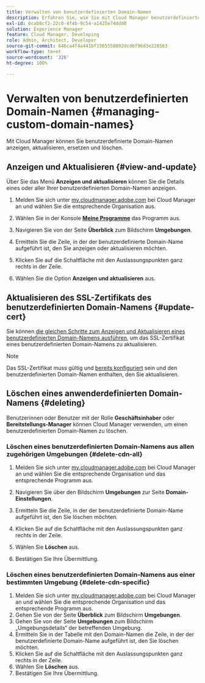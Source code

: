 ```yaml
---
title: Verwalten von benutzerdefinierten Domain-Namen
description: Erfahren Sie, wie Sie mit Cloud Manager benutzerdefinierte Domain-Namen anzeigen, aktualisieren, ersetzen und löschen können.
exl-id: 6cab8cf2-22c0-4f4b-9c54-a1425e74ddd0
solution: Experience Manager
feature: Cloud Manager, Developing
role: Admin, Architect, Developer
source-git-commit: 646ca4f4a441bf1565558002dcd6f96d3e228563
workflow-type: tm+mt
source-wordcount: '326'
ht-degree: 100%

---
```


# Verwalten von benutzerdefinierten Domain-Namen {#managing-custom-domain-names}

Mit Cloud Manager können Sie benutzerdefinierte Domain-Namen anzeigen, aktualisieren, ersetzen und löschen.

## Anzeigen und Aktualisieren {#view-and-update}

Über Sie das Menü **Anzeigen und aktualisieren** können Sie die Details eines oder aller Ihrer benutzerdefinierten Domain-Namen anzeigen.

1. Melden Sie sich unter [my.cloudmanager.adobe.com](https://my.cloudmanager.adobe.com/) bei Cloud Manager an und wählen Sie die entsprechende Organisation aus.

1. Wählen Sie in der Konsole **[Meine Programme](/help/implementing/cloud-manager/navigation.md#my-programs)** das Programm aus.

1. Navigieren Sie von der Seite **Überblick** zum Bildschirm **Umgebungen**.

1. Ermitteln Sie die Zeile, in der der benutzerdefinierte Domain-Name aufgeführt ist, den Sie anzeigen oder aktualisieren möchten.

1. Klicken Sie auf die Schaltfläche mit den Auslassungspunkten ganz rechts in der Zeile.

1. Wählen Sie die Option **Anzeigen und aktualisieren** aus.

## Aktualisieren des SSL-Zertifikats des benutzerdefinierten Domain-Namens {#update-cert}

Sie können [die gleichen Schritte zum Anzeigen und Aktualisieren eines benutzerdefinierten Domain-Namens ausführen](#view-and-update), um das SSL-Zertifikat eines benutzerdefinierten Domain-Namens zu aktualisieren.

>[!NOTE]
>
>Das SSL-Zertifikat muss gültig und [bereits konfiguriert](/help/implementing/cloud-manager/managing-ssl-certifications/introduction.md) sein und den benutzerdefinierten Domain-Namen enthalten, den Sie aktualisieren.

## Löschen eines anwenderdefinierten Domain-Namens {#deleting}

Benutzerinnen oder Benutzer mit der Rolle **Geschäftsinhaber** oder **Bereitstellungs-Manager** können Cloud Manager verwenden, um einen benutzerdefinierten Domain-Namen zu löschen.

### Löschen eines benutzerdefinierten Domain-Namens aus allen zugehörigen Umgebungen {#delete-cdn-all}

1. Melden Sie sich unter [my.cloudmanager.adobe.com](https://my.cloudmanager.adobe.com/) bei Cloud Manager an und wählen Sie die entsprechende Organisation und das entsprechende Programm aus.

1. Navigieren Sie über den Bildschirm **Umgebungen** zur Seite **Domain-Einstellungen**.

1. Ermitteln Sie die Zeile, in der der benutzerdefinierte Domain-Name aufgeführt ist, den Sie löschen möchten.

1. Klicken Sie auf die Schaltfläche mit den Auslassungspunkten ganz rechts in der Zeile.

1. Wählen Sie **Löschen** aus.

1. Bestätigen Sie Ihre Übermittlung.

### Löschen eines benutzerdefinierten Domain-Namens aus einer bestimmten Umgebung {#delete-cdn-specific}

1. Melden Sie sich unter [my.cloudmanager.adobe.com](https://my.cloudmanager.adobe.com/) bei Cloud Manager an und wählen Sie die entsprechende Organisation und das entsprechende Programm aus.
1. Gehen Sie von der Seite **Überblick** zum Bildschirm **Umgebungen**.
1. Gehen Sie von der Seite **Umgebungen** zum Bildschirm „Umgebungsdetails“ der betreffenden Umgebung.
1. Ermitteln Sie in der Tabelle mit den Domain-Namen die Zeile, in der der benutzerdefinierte Domain-Name aufgeführt ist, den Sie löschen möchten.
1. Klicken Sie auf die Schaltfläche mit den Auslassungspunkten ganz rechts in der Zeile.
1. Wählen Sie **Löschen** aus.
1. Bestätigen Sie Ihre Übermittlung.
